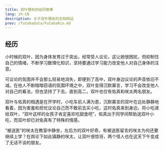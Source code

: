 ```yaml
---
title: 双叶理央的经历故事
lang: zh-CN
description: 关于双叶理央的文档网站
prev: /futabadata/FutabaRio.md
---
```

## 经历

小时候的双叶，因为身体发育过于突出，经常受人议论，这让她很困扰，但抑制住自己的情绪，不断学习数理化知识，坚持要通过学习能力改变他人对自己身体的注意。

可议论的氛围并不会那么轻易地消失，即便到了高中，双叶身边议论的声音依旧不减。在他人不断暗暗窃语的氛围环境之中，双叶变得沉默寡言，学习不会改变他人对自己的看法，但也坚持了下去。直到高二，双叶也仅有佑真和咲太两名朋友。

双叶与佑真的相遇是在开学时，小吃车前人满为患，沉默寡言的双叶在远处静静地看着，因为害羞和担忧议论自己而不敢前去买小吃，这时佑真来到身边，将小吃递给双叶，“双叶这样的女孩子肯定喜欢吃甜食吧”，佑真出于同学间帮助送双叶小吃，而双叶却已对佑真有了特殊的情感。

“被送医”的咲太在教室中静坐，左后方的双叶好奇，有被送医留言的咲太为何还要继续上学？在舆论下如此镇静的咲太，让双叶很惊讶，两个怪人也在这天下午变成了无话不谈的朋友。
